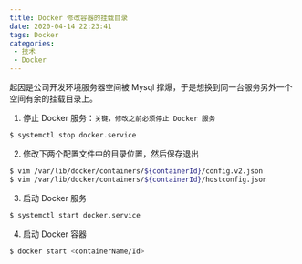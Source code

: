 ```yaml
---
title: Docker 修改容器的挂载目录
date: 2020-04-14 22:23:41
tags: Docker
categories: 
 - 技术
 - Docker
---
```


起因是公司开发环境服务器空间被 Mysql 撑爆，于是想换到同一台服务另外一个空间有余的挂载目录上。
1. 停止 Docker 服务：`关键，修改之前必须停止 Docker 服务`
```bash
$ systemctl stop docker.service
```
2. 修改下两个配置文件中的目录位置，然后保存退出
```bash
$ vim /var/lib/docker/containers/${containerId}/config.v2.json
$ vim /var/lib/docker/containers/${containerId}/hostconfig.json
```
3. 启动 Docker 服务
```bash
$ systemctl start docker.service
```
4. 启动 Docker 容器
```bash
$ docker start <containerName/Id>
```
